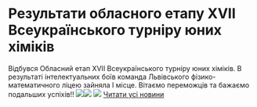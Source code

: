 
# Результати обласного етапу XVII Всеукраїнського турніру юних хіміків
Відбувся Обласний етап XVII Всеукраїнського турніру юних хіміків.
В результаті інтелектуальних боїв команда Львівського фізико-математичного ліцею зайняла І місце.
Вітаємо переможців та бажаємо подальших успіхів!!
![](/images/результати-обласного-етапу-xvii-всеукраїнського-турніру/72530989_2414855518777879_7317693793489125376_o.jpg)![](/images/результати-обласного-етапу-xvii-всеукраїнського-турніру/72530989_2414855518777879_7317693793489125376_o.jpg)
![](/images/результати-обласного-етапу-xvii-всеукраїнського-турніру/74211373_2414855615444536_29323751774486528_o.jpg)
[Читати усі новини](/news)
       